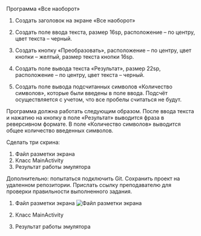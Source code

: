 Программа «Все наоборот»


1. Создать заголовок на экране «Все наоборот»

2. Создать поле ввода текста, размер 16sp, расположение – по центру, цвет текста – черный.

3. Создать кнопку «Преобразовать», расположение – по центру, цвет кнопки – желтый, размер текста кнопки 16sp.

4. Создать поле вывода текста «Результат», размер 22sp, расположение – по центру, цвет текста – черный.

5. Создать поле вывода подсчитанных символов «Количество символов», которые были введены в поле ввода. Подсчёт осуществляется с учетом, что все пробелы считаться не будут.

Программа должна работать следующим образом. После ввода текста и нажатию на кнопку в поле «Результат» выводится фраза в реверсивном формате. В поле «Количество символов» выводится общее количество введенных символов.

Сделать три скрина:
1. Файл разметки экрана
2. Класс MainActivity
3. Результат работы эмулятора

Дополнительно: попытаться подключить Git. Сохранить проект на удаленном репозитории. Прислать ссылку преподавателю для проверки правильности выполненного задания.


1. Файл разметки экрана
![Файл разметки экрана](https://github.com/Slayder12/edit_text_button_on_click/blob/main/Screenshots/1-1.png)

3. Класс MainActivity

3. Результат работы эмулятора


